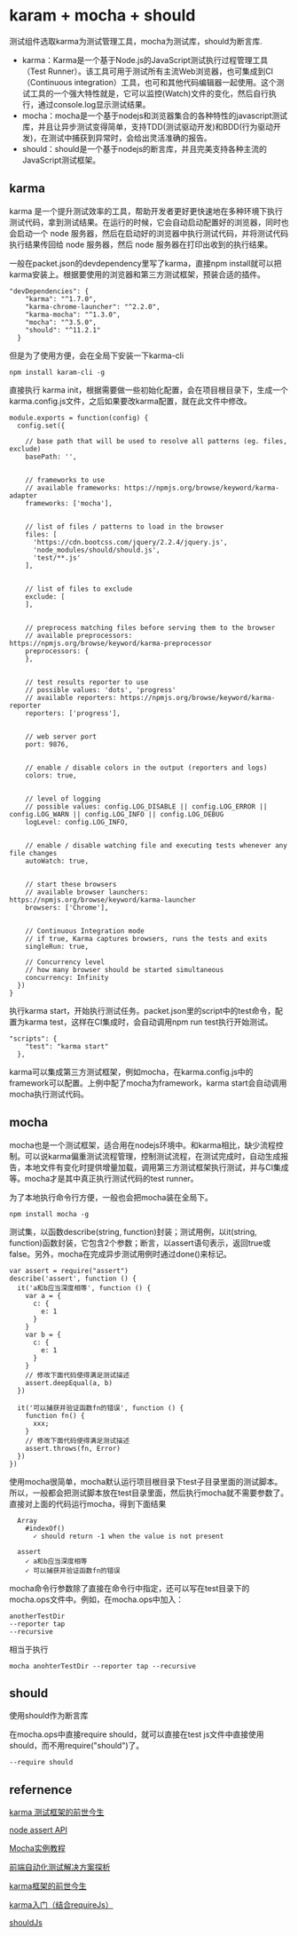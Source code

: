 # karam + mocha + should
测试组件选取karma为测试管理工具，mocha为测试库，should为断言库.
- karma：Karma是一个基于Node.js的JavaScript测试执行过程管理工具（Test Runner）。该工具可用于测试所有主流Web浏览器，也可集成到CI（Continuous integration）工具，也可和其他代码编辑器一起使用。这个测试工具的一个强大特性就是，它可以监控(Watch)文件的变化，然后自行执行，通过console.log显示测试结果。
- mocha：mocha是一个基于nodejs和浏览器集合的各种特性的javascript测试库，并且让异步测试变得简单，支持TDD(测试驱动开发)和BDD(行为驱动开发)，在测试中捕获到异常时，会给出灵活准确的报告。
- should：should是一个基于nodejs的断言库，并且完美支持各种主流的JavaScript测试框架。

## karma
karma 是一个提升测试效率的工具，帮助开发者更好更快速地在多种环境下执行测试代码，拿到测试结果。在运行的时候，它会自动启动配置好的浏览器，同时也会启动一个 node 服务器，然后在启动好的浏览器中执行测试代码，并将测试代码执行结果传回给 node 服务器，然后 node 服务器在打印出收到的执行结果。

一般在packet.json的devdependency里写了karma，直接npm install就可以把karma安装上。根据要使用的浏览器和第三方测试框架，预装合适的插件。
```
"devDependencies": {
    "karma": "^1.7.0",
    "karma-chrome-launcher": "^2.2.0",
    "karma-mocha": "^1.3.0",
    "mocha": "^3.5.0",
    "should": "^11.2.1"
  }
```
但是为了使用方便，会在全局下安装一下karma-cli
```
npm install karam-cli -g
```
直接执行 karma init，根据需要做一些初始化配置，会在项目根目录下，生成一个karma.config.js文件，之后如果要改karma配置，就在此文件中修改。
```
module.exports = function(config) {
  config.set({

    // base path that will be used to resolve all patterns (eg. files, exclude)
    basePath: '',


    // frameworks to use
    // available frameworks: https://npmjs.org/browse/keyword/karma-adapter
    frameworks: ['mocha'],


    // list of files / patterns to load in the browser
    files: [
      'https://cdn.bootcss.com/jquery/2.2.4/jquery.js',
      'node_modules/should/should.js',
      'test/**.js'
    ],


    // list of files to exclude
    exclude: [
    ],


    // preprocess matching files before serving them to the browser
    // available preprocessors: https://npmjs.org/browse/keyword/karma-preprocessor
    preprocessors: {
    },


    // test results reporter to use
    // possible values: 'dots', 'progress'
    // available reporters: https://npmjs.org/browse/keyword/karma-reporter
    reporters: ['progress'],


    // web server port
    port: 9876,


    // enable / disable colors in the output (reporters and logs)
    colors: true,


    // level of logging
    // possible values: config.LOG_DISABLE || config.LOG_ERROR || config.LOG_WARN || config.LOG_INFO || config.LOG_DEBUG
    logLevel: config.LOG_INFO,


    // enable / disable watching file and executing tests whenever any file changes
    autoWatch: true,


    // start these browsers
    // available browser launchers: https://npmjs.org/browse/keyword/karma-launcher
    browsers: ['Chrome'],


    // Continuous Integration mode
    // if true, Karma captures browsers, runs the tests and exits
    singleRun: true,

    // Concurrency level
    // how many browser should be started simultaneous
    concurrency: Infinity
  })
}

```

执行karma start，开始执行测试任务。packet.json里的script中的test命令，配置为karma test，这样在CI集成时，会自动调用npm run test执行开始测试。
```
"scripts": {
    "test": "karma start"
  },
```
karma可以集成第三方测试框架，例如mocha，在karma.config.js中的framework可以配置。上例中配了mocha为framework，karma start会自动调用mocha执行测试代码。

## mocha
mocha也是一个测试框架，适合用在nodejs环境中。和karma相比，缺少流程控制。可以说karma偏重测试流程管理，控制测试流程，在测试完成时，自动生成报告，本地文件有变化时提供增量加载，调用第三方测试框架执行测试，并与CI集成等。mocha才是其中真正执行测试代码的test runner。

为了本地执行命令行方便，一般也会把mocha装在全局下。
```
npm install mocha -g
```
测试集，以函数describe(string, function)封装；测试用例，以it(string, function)函数封装，它包含2个参数；断言，以assert语句表示，返回true或false。另外，mocha在完成异步测试用例时通过done()来标记。
```
var assert = require("assert")
describe('assert', function () {
  it('a和b应当深度相等', function () {
    var a = {
      c: {
        e: 1
      }
    }
    var b = {
      c: {
        e: 1
      }
    }
    // 修改下面代码使得满足测试描述
    assert.deepEqual(a, b)
  })

  it('可以捕获并验证函数fn的错误', function () {
    function fn() {
      xxx;
    }
    // 修改下面代码使得满足测试描述
    assert.throws(fn, Error)
  })
})
```
使用mocha很简单，mocha默认运行项目根目录下test子目录里面的测试脚本。所以，一般都会把测试脚本放在test目录里面，然后执行mocha就不需要参数了。
直接对上面的代码运行mocha，得到下面结果
```
  Array
    #indexOf()
      ✓ should return -1 when the value is not present

  assert
    ✓ a和b应当深度相等
    ✓ 可以捕获并验证函数fn的错误
```

mocha命令行参数除了直接在命令行中指定，还可以写在test目录下的mocha.ops文件中。例如，在mocha.ops中加入：
```
anotherTestDir
--reporter tap
--recursive
```
相当于执行
```
mocha anohterTestDir --reporter tap --recursive
```
## should
使用should作为断言库

在mocha.ops中直接require should，就可以直接在test js文件中直接使用should，而不用require("should")了。
```
--require should
```


## refernence
[karma 测试框架的前世今生](http://taobaofed.org/blog/2016/01/08/karma-origin/)

[node assert API](http://nodejs.cn/api/assert.html)

[Mocha实例教程](http://www.ruanyifeng.com/blog/2015/12/a-mocha-tutorial-of-examples.html)

[前端自动化测试解决方案探析](http://www.imweb.io/topic/5833d14cf8a1d5546059a301)

[karma框架的前世今生](http://taobaofed.org/blog/2016/01/08/karma-origin/)

[karma入门（结合requireJs）](https://segmentfault.com/a/1190000005848842)

[shouldJs](http://shouldjs.github.io/)
